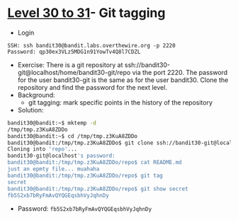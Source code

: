 # [Level 30 to 31](https://overthewire.org/wargames/bandit/bandit30.html)- Git tagging
- Login
```
SSH: ssh bandit30@bandit.labs.overthewire.org -p 2220
Password: qp30ex3VLz5MDG1n91YowTv4Q8l7CDZL
```
- Exercise: There is a git repository at ssh://bandit30-git@localhost/home/bandit30-git/repo via the port 2220. The password for the user bandit30-git is the same as for the user bandit30. Clone the repository and find the password for the next level.
- Background:
  - git tagging: mark specific points in the history of the repository
- Solution:
```bash
bandit30@bandit:~$ mktemp -d
/tmp/tmp.z3KuA8ZDDo
bandit30@bandit:~$ cd /tmp/tmp.z3KuA8ZDDo
bandit30@bandit:/tmp/tmp.z3KuA8ZDDo$ git clone ssh://bandit30-git@localhost:2220/home/bandit30-git/repo
Cloning into 'repo'...
bandit30-git@localhost's password:
bandit30@bandit:/tmp/tmp.z3KuA8ZDDo/repo$ cat README.md
just an epmty file... muahaha
bandit30@bandit:/tmp/tmp.z3KuA8ZDDo/repo$ git tag
secret
bandit30@bandit:/tmp/tmp.z3KuA8ZDDo/repo$ git show secret
fb5S2xb7bRyFmAvQYQGEqsbhVyJqhnDy
```
- Password: `fb5S2xb7bRyFmAvQYQGEqsbhVyJqhnDy`
